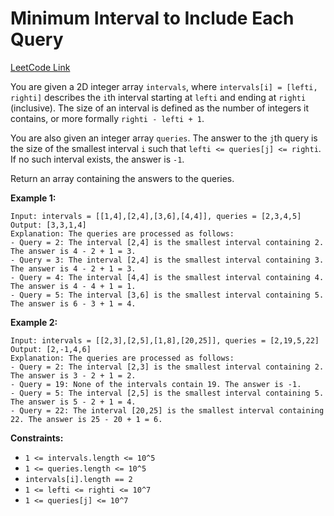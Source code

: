 # Minimum Interval to Include Each Query

[LeetCode Link](https://leetcode.com/problems/minimum-interval-to-include-each-query/)

You are given a 2D integer array `intervals`, where `intervals[i] = [lefti,
righti]` describes the `i`th interval starting at `lefti` and ending at
`righti` (inclusive). The size of an interval is defined as the number of
integers it contains, or more formally `righti - lefti + 1`.

You are also given an integer array `queries`. The answer to the `j`th query is
the size of the smallest interval `i` such that `lefti <= queries[j] <=
righti`. If no such interval exists, the answer is `-1`.

Return an array containing the answers to the queries.

**Example 1:**
```
Input: intervals = [[1,4],[2,4],[3,6],[4,4]], queries = [2,3,4,5]
Output: [3,3,1,4]
Explanation: The queries are processed as follows:
- Query = 2: The interval [2,4] is the smallest interval containing 2. The answer is 4 - 2 + 1 = 3.
- Query = 3: The interval [2,4] is the smallest interval containing 3. The answer is 4 - 2 + 1 = 3.
- Query = 4: The interval [4,4] is the smallest interval containing 4. The answer is 4 - 4 + 1 = 1.
- Query = 5: The interval [3,6] is the smallest interval containing 5. The answer is 6 - 3 + 1 = 4.
```

**Example 2:**
```
Input: intervals = [[2,3],[2,5],[1,8],[20,25]], queries = [2,19,5,22]
Output: [2,-1,4,6]
Explanation: The queries are processed as follows:
- Query = 2: The interval [2,3] is the smallest interval containing 2. The answer is 3 - 2 + 1 = 2.
- Query = 19: None of the intervals contain 19. The answer is -1.
- Query = 5: The interval [2,5] is the smallest interval containing 5. The answer is 5 - 2 + 1 = 4.
- Query = 22: The interval [20,25] is the smallest interval containing 22. The answer is 25 - 20 + 1 = 6.
```

**Constraints:**
- `1 <= intervals.length <= 10^5`
- `1 <= queries.length <= 10^5`
- `intervals[i].length == 2`
- `1 <= lefti <= righti <= 10^7`
- `1 <= queries[j] <= 10^7`
